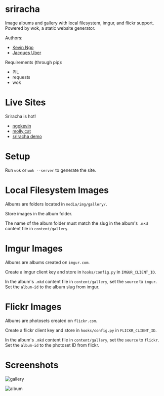 sriracha
========

Image albums and gallery with local filesystem, imgur, and flickr support.
Powered by wok, a static website generator.

Authors:

- [Kevin Ngo](http://ngokevin.com)
- [Jacques Uber](http://uberj.com)

Requirements (through pip):

- PIL
- requests
- wok

Live Sites
==========

Sriracha is hot!

- [ngokevin](http://ngokevin.com/gallery)
- [molly.cat](http://molly.cat)
- [sriracha demo](http://sriracha.ngokevin.com)

Setup
=====

Run ```wok``` or ```wok --server``` to generate the site.

Local Filesystem Images
=======================

Albums are folders located in ```media/img/gallery/```.

Store images in the album folder.

The name of the album folder must match the slug in the album's ```.mkd```
content file in ```content/gallery```.

Imgur Images
============

Albums are albums created on ```imgur.com```.

Create a imgur client key and store in ```hooks/config.py``` in ```IMGUR_CLIENT_ID```.

In the album's ```.mkd``` content file in ```content/gallery```, set the
```source``` to ```imgur```. Set the ```album-id``` to the album slug from
imgur.


Flickr Images
=============

Albums are photosets created on ```flickr.com```.

Create a flickr client key and store in ```hooks/config.py``` in ```FLICKR_CLIENT_ID```.

In the album's ```.mkd``` content file in ```content/gallery```, set the
```source``` to ```flickr```. Set the ```album-id``` to the photoset ID from
flickr.


Screenshots
===========

![gallery](http://imgur.com/9EYEUol.jpg)

![album](http://imgur.com/pT2t0aj.jpg)
